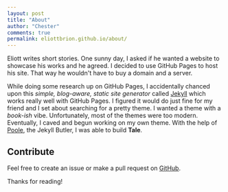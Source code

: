 ```yaml
---
layout: post
title: "About"
author: "Chester"
comments: true
permalink: eliottbrion.github.io/about/
---
```


Eliott writes short stories. One sunny day, I asked if he wanted a website to showcase his works and he agreed. I decided to use GitHub Pages to host his site. That way he wouldn't have to buy a domain and a server.

While doing some research up on GitHub Pages, I accidentally chanced upon this _simple, blog-aware, static site generator_ called [Jekyll](https://jekyllrb.com/) which works really well with GitHub Pages. I figured it would do just fine for my friend and I set about searching for a pretty theme. I wanted a theme with a _book-ish_ vibe. Unfortunately, most of the themes were too modern. Eventually, I caved and begun working on my own theme. With the help of [Poole](https://github.com/poole/poole), the Jekyll Butler, I was able to build **Tale**.

## Contribute
Feel free to create an issue or make a pull request on [GitHub](https://github.com/chesterhow/tale).

Thanks for reading!
